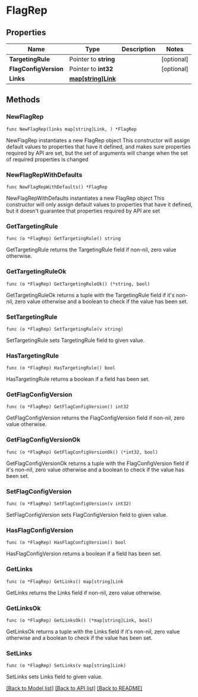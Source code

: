# FlagRep

## Properties

Name | Type | Description | Notes
------------ | ------------- | ------------- | -------------
**TargetingRule** | Pointer to **string** |  | [optional] 
**FlagConfigVersion** | Pointer to **int32** |  | [optional] 
**Links** | [**map[string]Link**](Link.md) |  | 

## Methods

### NewFlagRep

`func NewFlagRep(links map[string]Link, ) *FlagRep`

NewFlagRep instantiates a new FlagRep object
This constructor will assign default values to properties that have it defined,
and makes sure properties required by API are set, but the set of arguments
will change when the set of required properties is changed

### NewFlagRepWithDefaults

`func NewFlagRepWithDefaults() *FlagRep`

NewFlagRepWithDefaults instantiates a new FlagRep object
This constructor will only assign default values to properties that have it defined,
but it doesn't guarantee that properties required by API are set

### GetTargetingRule

`func (o *FlagRep) GetTargetingRule() string`

GetTargetingRule returns the TargetingRule field if non-nil, zero value otherwise.

### GetTargetingRuleOk

`func (o *FlagRep) GetTargetingRuleOk() (*string, bool)`

GetTargetingRuleOk returns a tuple with the TargetingRule field if it's non-nil, zero value otherwise
and a boolean to check if the value has been set.

### SetTargetingRule

`func (o *FlagRep) SetTargetingRule(v string)`

SetTargetingRule sets TargetingRule field to given value.

### HasTargetingRule

`func (o *FlagRep) HasTargetingRule() bool`

HasTargetingRule returns a boolean if a field has been set.

### GetFlagConfigVersion

`func (o *FlagRep) GetFlagConfigVersion() int32`

GetFlagConfigVersion returns the FlagConfigVersion field if non-nil, zero value otherwise.

### GetFlagConfigVersionOk

`func (o *FlagRep) GetFlagConfigVersionOk() (*int32, bool)`

GetFlagConfigVersionOk returns a tuple with the FlagConfigVersion field if it's non-nil, zero value otherwise
and a boolean to check if the value has been set.

### SetFlagConfigVersion

`func (o *FlagRep) SetFlagConfigVersion(v int32)`

SetFlagConfigVersion sets FlagConfigVersion field to given value.

### HasFlagConfigVersion

`func (o *FlagRep) HasFlagConfigVersion() bool`

HasFlagConfigVersion returns a boolean if a field has been set.

### GetLinks

`func (o *FlagRep) GetLinks() map[string]Link`

GetLinks returns the Links field if non-nil, zero value otherwise.

### GetLinksOk

`func (o *FlagRep) GetLinksOk() (*map[string]Link, bool)`

GetLinksOk returns a tuple with the Links field if it's non-nil, zero value otherwise
and a boolean to check if the value has been set.

### SetLinks

`func (o *FlagRep) SetLinks(v map[string]Link)`

SetLinks sets Links field to given value.



[[Back to Model list]](../README.md#documentation-for-models) [[Back to API list]](../README.md#documentation-for-api-endpoints) [[Back to README]](../README.md)


